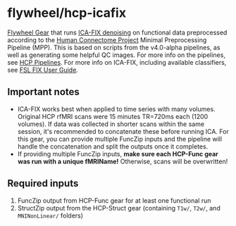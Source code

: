 # flywheel/hcp-icafix
[Flywheel Gear](https://github.com/flywheel-io/gears/tree/master/spec) that runs [ICA-FIX denoising](https://fsl.fmrib.ox.ac.uk/fsl/fslwiki/FIX) on functional data preprocessed according to the [Human Connectome Project](http://www.humanconnectome.org) Minimal Preprocessing Pipeline (MPP).  This is based on scripts from the v4.0-alpha pipelines, as well as generating some helpful QC images. For more info on the pipelines, see [HCP Pipelines](https://github.com/Washington-University/Pipelines).  For more info on ICA-FIX, including available classifiers, see [FSL FIX User Guide](https://fsl.fmrib.ox.ac.uk/fsl/fslwiki/FIX/UserGuide).

## Important notes
* ICA-FIX works best when applied to time series with many volumes. Original HCP rfMRI scans were 15 minutes TR=720ms each (1200 volumes). If data was collected in shorter scans within the same session, it's recommended to concatenate these before running ICA. For this gear, you can provide multiple FuncZip inputs and the pipeline will handle the concatenation and split the outputs once it completes. 
* If providing multiple FuncZip inputs, **make sure each HCP-Func gear was run with a unique fMRIName!** Otherwise, scans will be overwritten!

## Required inputs
1. FuncZip output from HCP-Func gear for at least one functional run
2. StructZip output from the HCP-Struct gear (containing <code>T1w/</code>, <code>T2w/</code>, and <code>MNINonLinear/</code> folders)